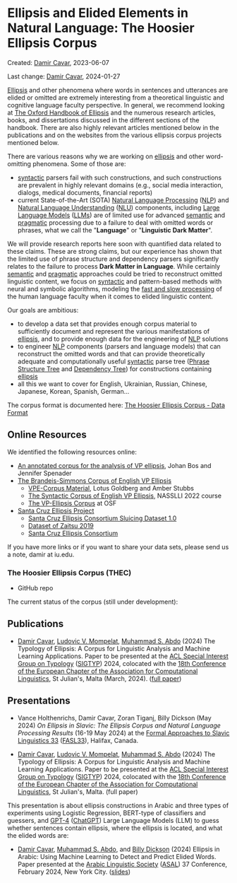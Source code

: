 # Ellipsis and Elided Elements in Natural Language: The Hoosier Ellipsis Corpus

Created: [Damir Cavar], 2023-06-07

Last change: [Damir Cavar], 2024-01-27


[Ellipsis] and other phenomena where words in sentences and utterances are elided or omitted are extremely interesting from a theoretical linguistic and cognitive language faculty perspective. In general, we recommend looking at [The Oxford Handbook of Ellipsis](https://academic.oup.com/edited-volume/41718) and the numerous research articles, books, and dissertations discussed in the different sections of the handbook. There are also highly relevant articles mentioned below in the publications and on the websites from the various ellipsis corpus projects mentioned below.

There are various reasons why we are working on [ellipsis] and other word-omitting phenomena. Some of those are:

- [syntactic] parsers fail with such constructions, and such constructions are prevalent in highly relevant domains (e.g., social media interaction, dialogs, medical documents, financial reports)
- current State-of-the-Art (SOTA) [Natural Language Processing] ([NLP]) and [Natural Language Understanding] ([NLU]) components, including [Large Language Models] ([LLMs]) are of limited use for advanced [semantic] and [pragmatic] processing due to a failure to deal with omitted words or phrases, what we call the "**Language**" or "**Linguistic Dark Matter**".

We will provide research reports here soon with quantified data related to these claims. These are strong claims, but our experience has shown that the limited use of phrase structure and dependency parsers significantly relates to the failure to process **Dark Matter in Language**. While certainly [semantic] and [pragmatic] approaches could be tried to reconstruct omitted linguistic content, we focus on [syntactic] and pattern-based methods with neural and symbolic algorithms, modeling the [fast and slow processing](https://en.wikipedia.org/wiki/Thinking,_Fast_and_Slow) of the human language faculty when it comes to elided linguistic content.

Our goals are ambitious:

- to develop a data set that provides enough corpus material to sufficiently document and represent the various manifestations of [ellipsis], and to provide enough data for the engineering of [NLP] solutions
- to engineer [NLP] components (parsers and language models) that can reconstruct the omitted words and that can provide theoretically adequate and computationally useful [syntactic] parse tree ([Phrase Structure Tree] and [Dependency Tree]) for constructions containing [ellipsis]
- all this we want to cover for English, Ukrainian, Russian, Chinese, Japanese, Korean, Spanish, German...

The corpus format is documented here: [The Hoosier Ellipsis Corpus - Data Format](/ellipsis/data_format)


## Online Resources

We identified the following resources online:

- [An annotated corpus for the analysis of VP ellipsis](http://www.let.rug.nl/bos/vpe/abstract.html), Johan Bos and Jennifer Spenader
- [The Brandeis-Simmons Corpus of English VP Ellipsis](https://sites.google.com/simmons.edu/vpe-corpus/about)
    - [VPE-Corpus Material](https://sites.google.com/simmons.edu/vpe-corpus), Lotus Goldberg and Amber Stubbs
    - [The Syntactic Corpus of English VP Ellipsis](https://sites.google.com/simmons.edu/vpe-corpus/nasslli2022), NASSLLI 2022 course
    - [The VP-Ellipsis Corpus](https://osf.io/uv2tq/) at OSF
- [Santa Cruz Ellipsis Project](https://babel.ucsc.edu/SCEP/Downloads/index.html)
    - [Santa Cruz Ellipsis Consortium Sluicing Dataset 1.0](https://zenodo.org/record/1739702)
    - [Dataset of Zaitsu 2019](https://babel.ucsc.edu/SCEP/Downloads/zaitsu-whyVP-dataset.txt)
    - [Santa Cruz Ellipsis Consortium](https://thi.ucsc.edu/clusters/santa-cruz-ellipsis-consortium/)

If you have more links or if you want to share your data sets, please send us a note, damir at iu.edu.



### The Hoosier Ellipsis Corpus (THEC)

- GitHub repo

The current status of the corpus (still under development):




## Publications

- [Damir Cavar], [Ludovic V. Mompelat](https://www.linkedin.com/in/ludovic-mompelat-8a1960b8/), [Muhammad S. Abdo](https://www.linkedin.com/in/muhsabrys/) (2024) The Typology of Ellipsis: A Corpus for Linguistic Analysis and Machine Learning Applications. Paper to be presented at the [ACL Special Interest Group on Typology](https://sigtyp.github.io/) ([SIGTYP](https://sigtyp.github.io/)) 2024, colocated with the [18th Conference of the European Chapter of the Association for Computational Linguistics](https://2024.eacl.org/), St Julian's, Malta (March, 2024). ([full paper](https://aclanthology.org/2024.sigtyp-1.6/))


## Presentations

- Vance Holthenrichs, Damir Cavar, Zoran Tiganj, Billy Dickson (May 2024) *On Ellipsis in Slavic: The Ellipsis Corpus and Natural Language Processing Results* (16-19 May 2024) at the [Formal Approaches to Slavic Linguistics 33](https://sites.google.com/view/fasl33) ([FASL33](https://sites.google.com/view/fasl33)), Halifax, Canada.

- [Damir Cavar], [Ludovic V. Mompelat](https://www.linkedin.com/in/ludovic-mompelat-8a1960b8/), [Muhammad S. Abdo](https://www.linkedin.com/in/muhsabrys/) (2024) The Typology of Ellipsis: A Corpus for Linguistic Analysis and Machine Learning Applications. Paper to be presented at the [ACL Special Interest Group on Typology](https://sigtyp.github.io/) ([SIGTYP](https://sigtyp.github.io/)) 2024, colocated with the [18th Conference of the European Chapter of the Association for Computational Linguistics](https://2024.eacl.org/), St Julian's, Malta. (full paper)

This presentation is about ellipsis constructions in Arabic and three types of experiments using Logistic Regression, BERT-type of classifiers and guessers, and [GPT-4](https://chat.openai.com/) ([ChatGPT](https://chat.openai.com/)) Large Language Models (LLM) to guess whether sentences contain ellipsis, where the ellipsis is located, and what the elided words are:

- [Damir Cavar], [Muhammad S. Abdo](https://www.linkedin.com/in/muhsabrys/), and [Billy Dickson](https://www.linkedin.com/in/billy-dickson/) (2024) Ellipsis in Arabic: Using Machine Learning to Detect and Predict Elided Words. Paper presented at the [Arabic Linguistic Society](https://arabic-linguistics-society.uwm.edu/annual-symposia-on-arabic-linguistics/guidelines-for-writing-abstracts/) ([ASAL](https://arabic-linguistics-society.uwm.edu/annual-symposia-on-arabic-linguistics/guidelines-for-writing-abstracts/)) 37 Conference, February 2024, New York City. ([slides](/publications/Ellipsis_IU.pdf))




[Damir Cavar]: http://damir.cavar.me/ "Damir Cavar"
[NLP-Lab.org]: http://nlp-lab.org/ "NLP-Lab.org"
[Ellipsis]: https://en.wikipedia.org/wiki/Ellipsis_(linguistics) "Ellipsis"
[ellipsis]: https://en.wikipedia.org/wiki/Ellipsis_(linguistics) "Ellipsis"
[Natural Language Processing]: https://en.wikipedia.org/wiki/Natural_language_processing "Natural Language Processing"
[NLP]: https://en.wikipedia.org/wiki/Natural_language_processing "Natural Language Processing"
[Natural Language Understanding]: https://en.wikipedia.org/wiki/Natural-language_understanding "Natural Language Understanding"
[NLU]: https://en.wikipedia.org/wiki/Natural-language_understanding "Natural Language Understanding"
[Large Language Models]: https://en.wikipedia.org/wiki/Large_language_model "Large Language Models"
[LLMs]: https://en.wikipedia.org/wiki/Large_language_model "Large Language Models"
[Large Language Model]: https://en.wikipedia.org/wiki/Large_language_model "Large Language Model"
[LLM]: https://en.wikipedia.org/wiki/Large_language_model "Large Language Model"
[Phrase Structure Tree]: https://en.wikipedia.org/wiki/Phrase_structure_grammar "Phrase Structure Tree"
[Phrase Structure Grammar]: https://en.wikipedia.org/wiki/Phrase_structure_grammar "Phrase Structure Grammar"
[Dependency Tree]: https://en.wikipedia.org/wiki/Dependency_grammar "Dependency Tree"
[Dependency Grammar]: https://en.wikipedia.org/wiki/Dependency_grammar "Dependency Grammar"
[semantic]: https://en.wikipedia.org/wiki/Semantics "Semantics"
[pragmatic]: https://en.wikipedia.org/wiki/Pragmatics "Pragmatics"
[syntactic]: https://en.wikipedia.org/wiki/Syntax "Syntax"
